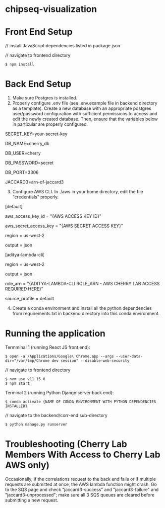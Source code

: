 # chipseq-visualization
# Front End Setup
// install JavaScript dependencies listed in package.json

// navigate to frontend directory

```
$ npm install
```

# Back End Setup
1. Make sure Postgres is installed.
2. Properly configure .env file (see .env.example file in backend directory as a template). Create a new database with an appropriate postgres user/password configuration with sufficient permissions to access and edit the newly created database. Then, ensure that the variables below in particular are properly configured.

SECRET_KEY=your-secret-key

DB_NAME=cherry_db

DB_USER=cherry

DB_PASSWORD=secret

DB_PORT=3306

JACCARD3=arn-of-jaccard3

3. Configure AWS CLI. In ./aws in your home directory, edit the file "credentials" properly.

[default]

aws_access_key_id = "{AWS ACCESS KEY ID}"

aws_secret_access_key = "{AWS SECRET ACCESS KEY}"

region = us-west-2

output = json

[aditya-lambda-cli]

region = us-west-2

output = json

role_arn = "{ADITYA-LAMBDA-CLI ROLE_ARN - AWS CHERRY LAB ACCESS REQUIRED HERE}"

source_profile = default

4. Create a conda environment and install all the python dependencies from requirements.txt in backend directory into this conda environment.

# Running the application
Termminal 1 (running React JS front end):

```
$ open -a /Applications/Google\ Chrome.app --args --user-data-dir="/var/tmp/Chrome dev session" --disable-web-security
```

// navigate to frontend directory

```
$ nvm use v11.15.0
$ npm start
```

Terminal 2 (running Python Django server back end):

```
$ conda activate {NAME OF CONDA ENVIRONMENT WITH PYTHON DEPENDENCIES INSTALLED}
```

// navigate to the backend/corr-end sub-directory

```
$ python manage.py runserver
```

# Troubleshooting (Cherry Lab Members With Access to Cherry Lab AWS only)
Occasionally, if the correlations request to the back end fails or if multiple requests are submitted at once, the AWS lambda function might crash. Go to the SQS page and check "jaccard3-success" and "jaccard3-failure" and "jaccard3-unprocessed"; make sure all 3 SQS queues are cleared before submitting a new request.

